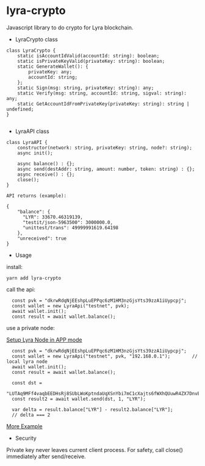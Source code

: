 # lyra-crypto

Javascript library to do crypto for Lyra blockchain.

- LyraCrypto class

```
class LyraCrypto {
    static isAccountIdValid(accountId: string): boolean;
    static isPrivateKeyValid(privateKey: string): boolean;
    static GenerateWallet(): {
        privateKey: any;
        accountId: string;
    };
    static Sign(msg: string, privateKey: string): any;
    static Verify(msg: string, accountId: string, sigval: string): any;
    static GetAccountIdFromPrivateKey(privateKey: string): string | undefined;
}


```

- LyraAPI class

```
class LyraAPI {
    constructor(network: string, privateKey: string, node?: string);
    async init();

    async balance() : {};
    async send(destAddr: string, amount: number, token: string) : {};
    async receive() : {};
    close();
}

API returns (example):

{
    "balance": {
      "LYR": 33670.46319139,
      "testit/json-5963500": 3000000.0,
      "unittest/trans": 49999991619.64198
    },
    "unreceived": true
}

```

- Usage

install:

```
yarn add lyra-crypto
```

call the api:

```
  const pvk = "dkrwRdqNjEEshpLuEPPqc6zM1HM3nzGjsYts39zzA1iUypcpj";
  const wallet = new LyraApi("testnet", pvk);
  await wallet.init();
  const result = await wallet.balance();
```

use a private node:

[Setup Lyra Node in APP mode](https://github.com/LYRA-Block-Lattice/Lyra-Core#run-node-damon-in-app-mode)

```
  const pvk = "dkrwRdqNjEEshpLuEPPqc6zM1HM3nzGjsYts39zzA1iUypcpj";
  const wallet = new LyraApi("testnet", pvk, "192.168.0.1");        // local lyra node
  await wallet.init();
  const result = await wallet.balance();

  const dst =
      "LUTAq9MFf4vaqbEEDHsRj8SUbLWoKptndaUqXSnYbi7mC1cXajts6fWXhQUuwR4ZX7DnvERkUMpwXKf4XKk4NjVMxqYvmn";
  const result2 = await wallet.send(dst, 1, "LYR");

  var delta = result.balance["LYR"] - result2.balance["LYR"];
  // delta === 2

```

[More Example](https://github.com/LYRA-Block-Lattice/lyra-crypto/blob/master/test/crypto.test.ts)

- Security

Private key never leaves current client process. For safety, call close() immediately after send/receive.
